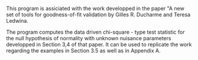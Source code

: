 This program is assiciated with the work developped in the paper "A new set of tools for goodness-of-fit validation by Gilles R. Ducharme 
and Teresa Ledwina. 

The program computes the data driven chi-square - type test statistic for the null hypothesis of normality with unknown nuisance parameters
developped in Section 3,4 of that paper. It can be used to replicate the work regarding the examples in Section 3.5 as well as in Appendix A.
